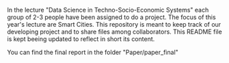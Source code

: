 In the lecture "Data Science in Techno-Socio-Economic Systems" each group of 2-3
people have been assigned to do a project. The focus of this year's lecture are 
Smart Cities. This repository is meant to keep track of our developing project 
and to share files among collaborators. This README file is kept beeing updated
to reflect in short its content.

You can find the final report in the folder "Paper/paper_final"
